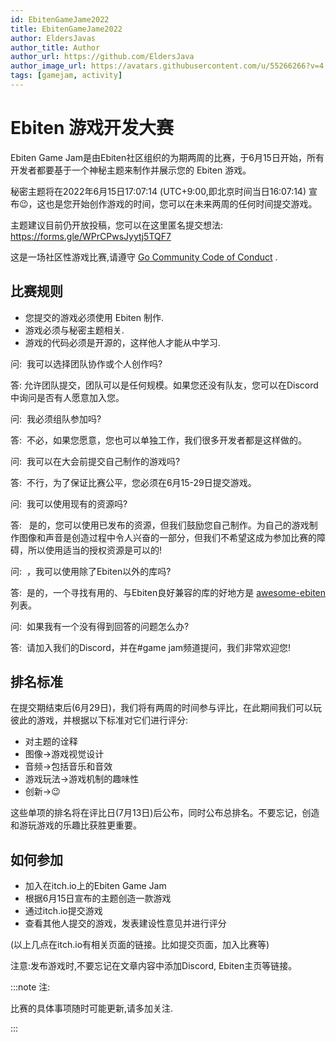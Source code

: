 ```yaml
---
id: EbitenGameJame2022
title: EbitenGameJame2022
author: EldersJavas
author_title: Author
author_url: https://github.com/EldersJava
author_image_url: https://avatars.githubusercontent.com/u/55266266?v=4
tags: [gamejam, activity]
---
```


<h1 class="c9" id="h.mit64lofeghd">
    <span class="c10">Ebiten 游戏开发大赛</span>
        </h1>
        <p class="c3">
            <span class="c8">Ebiten Game Jam是由Ebiten社区组织的为期两周的比赛，于6月15日开始，所有开发者都要基于一个<span class="c8">神秘主题</span>来制作并展示您的 Ebiten 游戏。 </span>
        </p>
        <p class="c2">
            <span class="c0"></span>
        </p>
        <p class="c3">
            秘密主题将在2022年6月15日17:07:14 (UTC+9:00,即北京时间当日16:07:14) 宣布😉，这也是您开始创作游戏的时间，您可以在未来两周的任何时间提交游戏。
        </p>
        <p class="c2">
            <span class="c0"></span>
        </p>
        <p class="c3">
            主题建议目前仍开放投稿，您可以在这里匿名提交想法:
                <a class="c12" href="https://www.google.com/url?q=https://forms.gle/WPrCPwsJyytj5TQF7&amp;sa=D&amp;source=editors&amp;ust=1647940229136273&amp;usg=AOvVaw08otxSdJnZw0Bptx_fUoKa">https://forms.gle/WPrCPwsJyytj5TQF7</a>
        </p>
        <p class="c2">
            <span class="c0"></span>
        </p>
        <p class="c3">
            <span>这是一场社区性游戏比赛,请遵守</span>
            <span class="c13">
                <a class="c12" href="https://www.google.com/url?q=https://go.dev/conduct&amp;sa=D&amp;source=editors&amp;ust=1647940229136905&amp;usg=AOvVaw1IqZ1yiqj_I1i5GkurSCFT">Go Community Code of Conduct</a>
            </span>
            <span>.</span>
        </p>
        <h2 class="c7" id="h.t2ip7zei8z1z">
            <span class="c6">比赛规则</span>
        </h2>
        <ul class="c4 lst-kix_toffblagc6ic-0 start">
            <li class="c3 c5 li-bullet-0">
                您提交的游戏必须使用 Ebiten 制作.
            </li>
            <li class="c3 c5 li-bullet-0">
                游戏必须与秘密主题相关.
            </li>
            <li class="c3 c5 li-bullet-0">
                游戏的代码必须是开源的，这样他人才能从中学习.
            </li>
        </ul>
        <p class="c2">
            <span class="c0"></span>
        </p>
        <p class="c3">
            <span class="c1">问:</span>
            <span class="c0">&nbsp;我可以选择团队协作或个人创作吗?</span>
        </p>
        <p class="c3">
            <span class="c1">答:</span>
            允许团队提交，团队可以是任何规模。如果您还没有队友，您可以在Discord中询问是否有人愿意加入您。
        </p>
        <p class="c2">
            <span class="c0"></span>
        </p>
        <p class="c3">
            <span class="c1">问:</span>
            <span class="c0">&nbsp;我必须组队参加吗?</span>
        </p>
        <p class="c3">
            <span class="c1">答:</span>
            <span class="c0">&nbsp;不必，如果您愿意，您也可以单独工作，我们很多开发者都是这样做的。</span>
        </p>
        <p class="c2">
            <span class="c0"></span>
        </p>
        <p class="c3">
            <span class="c1">问:</span>
            <span class="c0">&nbsp;我可以在大会前提交自己制作的游戏吗?</span>
        </p>
        <p class="c3">
            <span class="c1">答:</span>
            <span class="c0">&nbsp;不行，为了保证比赛公平，您必须在6月15-29日提交游戏。</span>
        </p>
        <p class="c2">
            <span class="c0"></span>
        </p>
        <p class="c3">
            <span class="c1">问:</span>
            <span class="c0">&nbsp;我可以使用现有的资源吗?</span>
        </p>
        <p class="c3">
            <span class="c1">答:</span>
            <span>&nbsp;</span>
            <span>是的，您可以使用已发布的资源，但我们鼓励您自己制作。为自己的游戏制作图像和声音是创造过程中令人兴奋的一部分，但我们不希望这成为参加比赛的障碍，所以使用适当的授权资源是可以的!</span>
        </p>
        <p class="c2">
            <span class="c0"></span>
        </p>
        <p class="c3">
            <span class="c1">问:</span>
            <span class="c0">&nbsp;，我可以使用除了Ebiten以外的库吗?</span>
        </p>
        <p class="c3">
            <span class="c1">答:</span>
            <span>&nbsp;是的，一个寻找有用的、与Ebiten良好兼容的库的好地方是<span class="c13">
                <a class="c12" href="https://www.google.com/url?q=https://github.com/sedyh/awesome-ebiten&amp;sa=D&amp;source=editors&amp;ust=1647940229139563&amp;usg=AOvVaw044zebeHSf-v09wK8yeirS">awesome-ebiten</a>
            </span>列表。</span>
        </p>
        <p class="c2">
            <span class="c0"></span>
        </p>
        <p class="c3">
            <span class="c1">问:</span>
            <span class="c0">&nbsp;如果我有一个没有得到回答的问题怎么办?</span>
        </p>
        <p class="c3">
            <span class="c1">答:</span>
            <span class="c0">&nbsp;请加入我们的Discord，并在#game jam频道提问，我们非常欢迎您!</span>
        </p>
        <h2 class="c7" id="h.3ugyvbpkgxd7">
            <span class="c6">排名标准</span>
        </h2>
        <p class="c3">
            <span class="c0">在提交期结束后(6月29日)，我们将有两周的时间参与评比，在此期间我们可以玩彼此的游戏，并根据以下标准对它们进行评分:</span>
        </p>
        <ul class="c4 lst-kix_8ygw0tyvc76m-0 start">
            <li class="c3 c5 li-bullet-0">
                <span class="c0">对主题的诠释</span>
            </li>
            <li class="c3 c5 li-bullet-0">
                <span class="c0">图像→游戏视觉设计</span>
            </li>
            <li class="c3 c5 li-bullet-0">
                <span class="c0">音频→包括音乐和音效</span>
            </li>
            <li class="c3 c5 li-bullet-0">
                <span class="c0">游戏玩法→游戏机制的趣味性</span>
            </li>
            <li class="c3 c5 li-bullet-0">
                <span class="c0">创新→😉</span>
            </li>
        </ul>
        <p class="c3">
            <span class="c0">这些单项的排名将在评比日(7月13日)后公布，同时公布总排名。不要忘记，创造和游玩游戏的乐趣比获胜更重要。</span>
        </p>
        <h2 class="c7" id="h.91dct4zetnjf">
            <span class="c6">如何参加</span>
        </h2>
        <p class="c2">
            <span class="c0"></span>
        </p>
        <ul class="c4 lst-kix_b1xxdej4uund-0 start">
            <li class="c3 c5 li-bullet-0">
                <span class="c0">加入在itch.io上的Ebiten Game Jam</span>
            </li>
            <li class="c3 c5 li-bullet-0">
                <span class="c0">根据6月15日宣布的主题创造一款游戏</span>
            </li>
            <li class="c3 c5 li-bullet-0">
                <span class="c0">通过itch.io提交游戏</span>
            </li>
            <li class="c3 c5 li-bullet-0">
                <span class="c0">查看其他人提交的游戏，发表建设性意见并进行评分</span>
            </li>
        </ul>
        <p class="c3">
            <span class="c0">(以上几点在itch.io有相关页面的链接。比如提交页面，加入比赛等)</span>
        </p>
        <p class="c2">
            <span class="c0"></span>
        </p>
        <p class="c3">
            <span class="c11 c8">注意:发布游戏时,不要忘记在文章内容中添加Discord, Ebiten主页等链接。</span>
        </p>

:::note 注:

比赛的具体事项随时可能更新,请多加关注.

:::